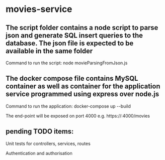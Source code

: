 # movies-service

## The script folder contains a node script to parse json and generate SQL insert queries to the database. The json file is expected to be available in the same folder

Command to run the script:
node movieParsingFromJson.js

## The docker compose file contains MySQL container as well as container for the application service programmed using express over node.js

Command to run the application:
docker-compose up --build

The end-point will be exposed on port 4000
e.g. https://<hostname>:4000/movies

## pending TODO items:
Unit tests for controllers, services, routes

Authentication and authorisation